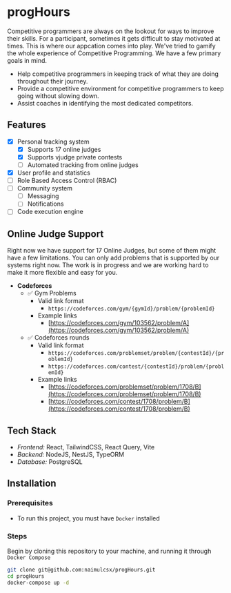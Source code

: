 # progHours

Competitive programmers are always on the lookout for ways to improve their skills. For a participant, sometimes it gets difficult to stay motivated at times. This is where our appcation comes into play. We've tried to gamify the whole experience of Competitive Programming. We have a few primary goals in mind. 

- Help competitive programmers in keeping track of what they are doing throughout their journey.
- Provide a competitive environment for competitive programmers to keep going without slowing down.
- Assist coaches in identifying the most dedicated competitors.

## Features
- [x] Personal tracking system
  - [x] Supports 17 online judges
  - [x] Supports vjudge private contests
  - [ ] Automated tracking from online judges
- [x] User profile and statistics
- [ ] Role Based Access Control (RBAC)
- [ ] Community system
  - [ ] Messaging
  - [ ] Notifications
- [ ] Code execution engine

## Online Judge Support

Right now we have support for 17 Online Judges, but some of them might have a few limitations. You can only add problems that is supported by our systems right now. The work is in progress and we are working hard to make it more flexible and easy for you.

- **Codeforces**
    - ✅ Gym Problems
        - Valid link format
            - `https://codeforces.com/gym/{gymId}/problem/{problemId}`
        - Example links
            - [https://codeforces.com/gym/103562/problem/A](https://codeforces.com/gym/103562/problem/A)
    - ✅ Codeforces rounds
        - Valid link format
            - `https://codeforces.com/problemset/problem/{contestId}/{problemId}`
            - `https://codeforces.com/contest/{contestId}/problem/{problemId}`
        - Example links
            - [https://codeforces.com/problemset/problem/1708/B](https://codeforces.com/problemset/problem/1708/B)
            - [https://codeforces.com/contest/1708/problem/B](https://codeforces.com/contest/1708/problem/B)

## Tech Stack
- *Frontend:* React, TailwindCSS, React Query, Vite
- *Backend:* NodeJS, NestJS, TypeORM
- *Database:* PostgreSQL

## Installation

### Prerequisites

- To run this project, you must have `Docker` installed

### Steps

Begin by cloning this repository to your machine, and running it through `Docker Compose`

```bash
git clone git@github.com:naimulcsx/progHours.git
cd progHours
docker-compose up -d
```


